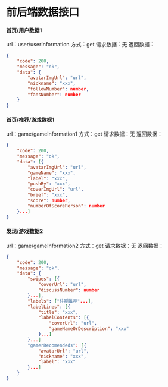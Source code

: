 # 前后端数据接口
#### 首页/用户数据1
url：user/userInformation
方式：get
请求数据：无
返回数据：

```json
{
	"code": 200,
	"message": "ok",
	"data": {
		"avatarImgUrl": "url",
		"nickname": "xxx",
		"followNumber": number,
		"fansNumber": number
	}
}
```

#### 首页/推荐/游戏数据1
url：game/gameInformation1
方式：get
请求数据：无
返回数据：

```json
{
	"code": 200,
	"message": "ok",
	"data": [{
		"avatarImgUrl": "url",
		"gameName": "xxx",
		"label": "xxx",
		"pushBy": "xxx",
		"coverImgUrl": "url",
		"brief": "xxx",
		"score": number,
		"numberOfScorePerson": number
	}...]
}
```

#### 发现/游戏数据2
url：game/gameInformation2
方式：get
请求数据：无
返回数据：

```json
{
	"code": 200,
	"message": "ok",
	"data": {
		"swipes": [{
            "coverUrl": "url",
            "discussNumber": number
        }...],
		"labels": ["往期推荐"...],
		"labelLines": [{
            "title": "xxx",
            "labelContents": [{
                "coverUrl": "url",
                "gameNameOrDescription": "xxx"
            }...]
        }...]
		"gamerRecomendeds": [{
            "avatarUrl": "url",
            "nickname": "xxx",
            "label": "xxx"
        }...]
	}
}
```

